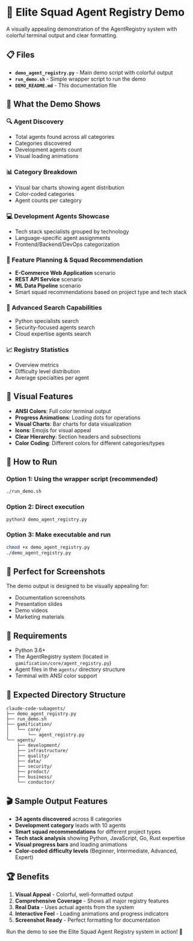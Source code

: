 # 🚀 Elite Squad Agent Registry Demo

A visually appealing demonstration of the AgentRegistry system with colorful terminal output and clear formatting.

## 📋 Files

- **`demo_agent_registry.py`** - Main demo script with colorful output
- **`run_demo.sh`** - Simple wrapper script to run the demo
- **`DEMO_README.md`** - This documentation file

## 🎯 What the Demo Shows

### 🔍 Agent Discovery
- Total agents found across all categories
- Categories discovered
- Development agents count
- Visual loading animations

### 📊 Category Breakdown
- Visual bar charts showing agent distribution
- Color-coded categories
- Agent counts per category

### 💻 Development Agents Showcase
- Tech stack specialists grouped by technology
- Language-specific agent assignments
- Frontend/Backend/DevOps categorization

### 🎯 Feature Planning & Squad Recommendation
- **E-Commerce Web Application** scenario
- **REST API Service** scenario  
- **ML Data Pipeline** scenario
- Smart squad recommendations based on project type and tech stack

### 🔎 Advanced Search Capabilities
- Python specialists search
- Security-focused agents search
- Cloud expertise agents search

### 📈 Registry Statistics
- Overview metrics
- Difficulty level distribution
- Average specialties per agent

## 🎨 Visual Features

- **ANSI Colors**: Full color terminal output
- **Progress Animations**: Loading dots for operations
- **Visual Charts**: Bar charts for data visualization
- **Icons**: Emojis for visual appeal
- **Clear Hierarchy**: Section headers and subsections
- **Color Coding**: Different colors for different categories/types

## 🚀 How to Run

### Option 1: Using the wrapper script (recommended)
```bash
./run_demo.sh
```

### Option 2: Direct execution
```bash
python3 demo_agent_registry.py
```

### Option 3: Make executable and run
```bash
chmod +x demo_agent_registry.py
./demo_agent_registry.py
```

## 📸 Perfect for Screenshots

The demo output is designed to be visually appealing for:
- Documentation screenshots
- Presentation slides
- Demo videos
- Marketing materials

## 🔧 Requirements

- Python 3.6+
- The AgentRegistry system (located in `gamification/core/agent_registry.py`)
- Agent files in the `agents/` directory structure
- Terminal with ANSI color support

## 📁 Expected Directory Structure

```
claude-code-subagents/
├── demo_agent_registry.py
├── run_demo.sh
├── gamification/
│   └── core/
│       └── agent_registry.py
└── agents/
    ├── development/
    ├── infrastructure/
    ├── quality/
    ├── data/
    ├── security/
    ├── product/
    ├── business/
    └── conductor/
```

## 🎬 Sample Output Features

- **34 agents discovered** across 8 categories
- **Development category** leads with 10 agents
- **Smart squad recommendations** for different project types
- **Tech stack analysis** showing Python, JavaScript, Go, Rust expertise
- **Visual progress bars** and loading animations
- **Color-coded difficulty levels** (Beginner, Intermediate, Advanced, Expert)

## 🏆 Benefits

1. **Visual Appeal** - Colorful, well-formatted output
2. **Comprehensive Coverage** - Shows all major registry features
3. **Real Data** - Uses actual agents from the system
4. **Interactive Feel** - Loading animations and progress indicators
5. **Screenshot Ready** - Perfect formatting for documentation

Run the demo to see the Elite Squad Agent Registry system in action! 🎉